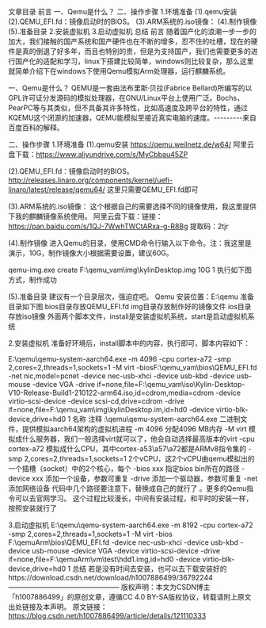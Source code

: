 文章目录
前言
一、Qemu是什么？
二、操作步骤
1.环境准备
(1).qemu安装
(2).QEMU_EFI.fd：镜像启动时的BIOS。
(3).ARM系统的.iso镜像：
(4).制作镜像
(5).准备目录
2.安装虚拟机
3.启动虚拟机
总结
前言
随着国产化的浪潮一步一步的加大，我们接触的国产系统和国产硬件也在不断的增多，忍不住的吐槽，现在的硬件是真的倒退了好多年，而且也特别的贵，但是为支持国产，我们也需要更多的进行国产化的适配和学习，linux下搭建比较简单，windows则比较复杂，那么这里就简单介绍下在windows下使用Qemu模拟Arm处理器，运行麒麟系统。

一、Qemu是什么？
QEMU是一套由法布里斯·贝拉(Fabrice Bellard)所编写的以GPL许可证分发源码的模拟处理器，在GNU/Linux平台上使用广泛。Bochs，PearPC等与其类似，但不具备其许多特性，比如高速度及跨平台的特性，通过KQEMU这个闭源的加速器，QEMU能模拟至接近真实电脑的速度。---------来自百度百科的解释。

二、操作步骤
1.环境准备
(1).qemu安装
https://qemu.weilnetz.de/w64/
阿里云盘下载：https://www.aliyundrive.com/s/MyCbbau45ZP

(2).QEMU_EFI.fd：镜像启动时的BIOS。
http://releases.linaro.org/components/kernel/uefi-linaro/latest/release/qemu64/
这里只需要QEMU_EFI.fd即可

(3).ARM系统的.iso镜像：
这个根据自己的需要选择不同的镜像使用，我这里提供 下我的麒麟镜像系统使用。
阿里云盘下载：链接：https://pan.baidu.com/s/1QJ-7WwhTWCtARxa-g-R8Bg
提取码：2tjr

(4).制作镜像
进入Qemu的目录，使用CMD命令行输入以下命令。注：我这里是演示，10G，制作镜像大小根据需要设置，建议60G。

qemu-img.exe create F:\qemu_vam\img\kylinDesktop.img 10G
1
执行如下图方式，制作成功


(5).准备目录
建议有一个目录层次，强迫症吧。
Qemu 安装位置：E:\qemu
准备目录如下图
bios目录存放QEMU_EFI.fd
img目录存放制作好的镜像文件
ios目录存放iso镜像
外面两个脚本文件，install是安装虚拟机系统，start是启动虚拟机系统


2.安装虚拟机
准备好环境后，install脚本中的内容，执行即可，脚本内容如下：

E:\qemu\qemu-system-aarch64.exe -m 4096 -cpu cortex-a72 -smp 2,cores=2,threads=1,sockets=1 -M virt -biosF:\qemu_vam\bios\QEMU_EFI.fd -net nic,model=pcnet -device nec-usb-xhci -device usb-kbd -device usb-mouse -device VGA -drive if=none,file=F:\qemu_vam\iso\Kylin-Desktop-V10-Release-Build1-210122-arm64.iso,id=cdrom,media=cdrom -device virtio-scsi-device -device scsi-cd,drive=cdrom -drive if=none,file=F:\qemu_vam\img\kylinDesktop.im,id=hd0 -device virtio-blk-device,drive=hd0
1
名称	注释
:\qemu\qemu-system-aarch64.exe	二进制文件，提供模拟aarch64架构的虚拟机进程
-m 4096	分配4096 MB内存
-M virt	模拟成什么服务器，我们一般选择virt就可以了，他会自动选择最高版本的virt
-cpu cortex-a72	模拟成什么CPU，其中cortex-a53\a57\a72都是ARMv8指令集的
-smp 2,cores=2,threads=1,sockets=1	2个vCPU，这2个vCPU由qemu模拟出的一个插槽（socket）中的2个核心，每个
-bios xxx	指定bios bin所在的路径
-device xxx	添加一个设备，参数可重复
-drive	添加一个驱动器，参数可重复
-net	添加网络设备
代码中几个路径要注意下，替换成自己的就行了 。更多的Qemu指令可以去官网学习。
这个过程比较漫长，中间有安装过程，和平时的安装一样，按照安装就行了

3.启动虚拟机
E:\qemu\qemu-system-aarch64.exe -m 8192 -cpu cortex-a72 -smp 2,cores=2,threads=1,sockets=1 -M virt -bios F:\qemuArm\bios\QEMU_EFI.fd -device nec-usb-xhci -device usb-kbd -device usb-mouse -device VGA -device virtio-scsi-device -drive if=none,file=F:\qemuArm\vm\test\hdd1.img,id=hd0 -device virtio-blk-device,drive=hd0
1
总结
若是没有时间去安装，也可以去下载安装好的https://download.csdn.net/download/h1007886499/36792244
————————————————
版权声明：本文为CSDN博主「h1007886499」的原创文章，遵循CC 4.0 BY-SA版权协议，转载请附上原文出处链接及本声明。
原文链接：https://blog.csdn.net/h1007886499/article/details/121110333